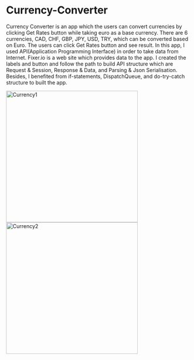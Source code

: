 # Currency-Converter
Currency Converter is an app which the users can convert currencies by clicking Get Rates button while taking euro as a base currency. There are 6 currencies, CAD, CHF, GBP, JPY, USD, TRY, which can be converted based on Euro. The users can click Get Rates button and see result. In this app, I used API(Application Programming Interface) in order to take data from Internet. Fixer.io is a web site which provides data to the app. I created the labels and button and follow the path to build API structure which are Request & Session, Response & Data, and Parsing & Json Serialisation. Besides, I benefited from if-statements, DispatchQueue, and do-try-catch structure to built the app. 

<img width="359" alt="Currency1" src="https://user-images.githubusercontent.com/92036779/187874365-8e37f38a-a949-4cf9-a7da-d90292768ddc.png">
<img width="359" alt="Currency2" src="https://user-images.githubusercontent.com/92036779/187874479-2e272b1d-da75-4a3a-ac86-b5f3e38cf67c.png">

